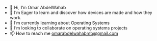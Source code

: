 - 👋 Hi, I’m Omar AbdelWahab
- 👀 I’m Eager to learn and discover how devices are made and how they work.
- 🌱 I’m currently learning about Operating Systems
- 💞️ I’m looking to collaborate on operating systems projects
- 📫 How to reach me 
omarabdelwahabmb@gmail.com

<!---
omarabdelwahabmb/omarabdelwahabmb is a ✨ special ✨ repository because its `README.md` (this file) appears on your GitHub profile.
You can click the Preview link to take a look at your changes.
--->
